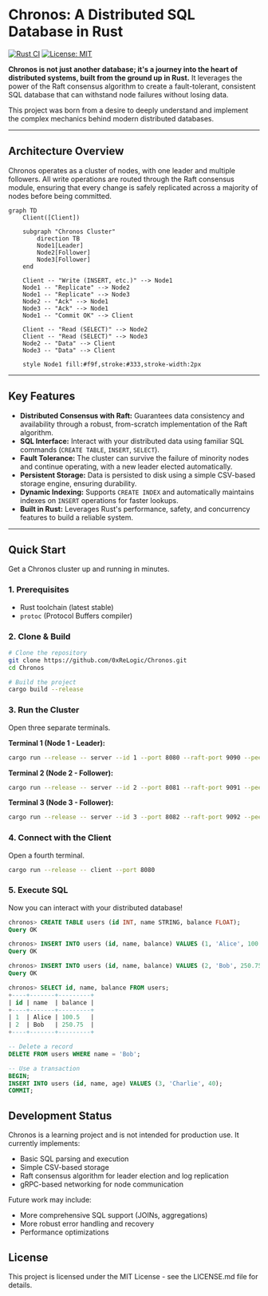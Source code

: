 # Chronos: A Distributed SQL Database in Rust

[![Rust CI](https://github.com/0xReLogic/chronos/actions/workflows/rust.yml/badge.svg)](https://github.com/0xReLogic/chronos/actions/workflows/rust.yml)
[![License: MIT](https://img.shields.io/badge/License-MIT-yellow.svg)](https://opensource.org/licenses/MIT)

**Chronos is not just another database; it's a journey into the heart of distributed systems, built from the ground up in Rust.** It leverages the power of the Raft consensus algorithm to create a fault-tolerant, consistent SQL database that can withstand node failures without losing data.

This project was born from a desire to deeply understand and implement the complex mechanics behind modern distributed databases.

---

## Architecture Overview

Chronos operates as a cluster of nodes, with one leader and multiple followers. All write operations are routed through the Raft consensus module, ensuring that every change is safely replicated across a majority of nodes before being committed.

```mermaid
graph TD
    Client([Client])

    subgraph "Chronos Cluster"
        direction TB
        Node1[Leader]
        Node2[Follower]
        Node3[Follower]
    end

    Client -- "Write (INSERT, etc.)" --> Node1
    Node1 -- "Replicate" --> Node2
    Node1 -- "Replicate" --> Node3
    Node2 -- "Ack" --> Node1
    Node3 -- "Ack" --> Node1
    Node1 -- "Commit OK" --> Client
    
    Client -- "Read (SELECT)" --> Node2
    Client -- "Read (SELECT)" --> Node3
    Node2 -- "Data" --> Client
    Node3 -- "Data" --> Client

    style Node1 fill:#f9f,stroke:#333,stroke-width:2px
```

---

## Key Features

- **Distributed Consensus with Raft:** Guarantees data consistency and availability through a robust, from-scratch implementation of the Raft algorithm.
- **SQL Interface:** Interact with your distributed data using familiar SQL commands (`CREATE TABLE`, `INSERT`, `SELECT`).
- **Fault Tolerance:** The cluster can survive the failure of minority nodes and continue operating, with a new leader elected automatically.
- **Persistent Storage:** Data is persisted to disk using a simple CSV-based storage engine, ensuring durability.
- **Dynamic Indexing:** Supports `CREATE INDEX` and automatically maintains indexes on `INSERT` operations for faster lookups.
- **Built in Rust:** Leverages Rust's performance, safety, and concurrency features to build a reliable system.

---

## Quick Start

Get a Chronos cluster up and running in minutes.

### 1. Prerequisites

- Rust toolchain (latest stable)
- `protoc` (Protocol Buffers compiler)

### 2. Clone & Build

```bash
# Clone the repository
git clone https://github.com/0xReLogic/Chronos.git
cd Chronos

# Build the project
cargo build --release
```

### 3. Run the Cluster

Open three separate terminals.

**Terminal 1 (Node 1 - Leader):**
```bash
cargo run --release -- server --id 1 --port 8080 --raft-port 9090 --peers 2:localhost:9091 3:localhost:9092
```

**Terminal 2 (Node 2 - Follower):**
```bash
cargo run --release -- server --id 2 --port 8081 --raft-port 9091 --peers 1:localhost:9090 3:localhost:9092
```

**Terminal 3 (Node 3 - Follower):**
```bash
cargo run --release -- server --id 3 --port 8082 --raft-port 9092 --peers 1:localhost:9090 2:localhost:9091
```

### 4. Connect with the Client

Open a fourth terminal.

```bash
cargo run --release -- client --port 8080
```

### 5. Execute SQL

Now you can interact with your distributed database!

```sql
chronos> CREATE TABLE users (id INT, name STRING, balance FLOAT);
Query OK

chronos> INSERT INTO users (id, name, balance) VALUES (1, 'Alice', 100.50);
Query OK

chronos> INSERT INTO users (id, name, balance) VALUES (2, 'Bob', 250.75);
Query OK

chronos> SELECT id, name, balance FROM users;
+----+-------+---------+
| id | name  | balance |
+----+-------+---------+
| 1  | Alice | 100.5   |
| 2  | Bob   | 250.75  |
+----+-------+---------+

-- Delete a record
DELETE FROM users WHERE name = 'Bob';

-- Use a transaction
BEGIN;
INSERT INTO users (id, name, age) VALUES (3, 'Charlie', 40);
COMMIT;
```

## Development Status

Chronos is a learning project and is not intended for production use. It currently implements:

- Basic SQL parsing and execution
- Simple CSV-based storage
- Raft consensus algorithm for leader election and log replication
- gRPC-based networking for node communication

Future work may include:

- More comprehensive SQL support (JOINs, aggregations)
- More robust error handling and recovery
- Performance optimizations

## License

This project is licensed under the MIT License - see the LICENSE.md file for details.
